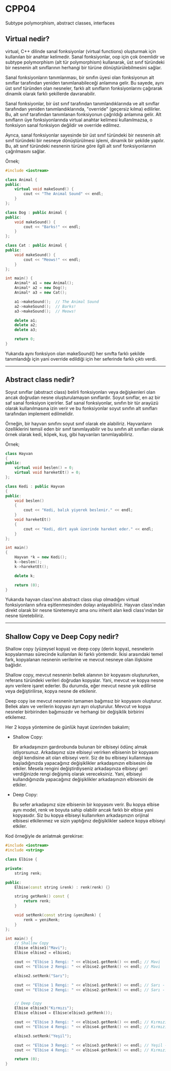 # **CPP04**

Subtype polymorphism, abstract classes, interfaces

## Virtual nedir?

virtual, C++ dilinde sanal fonksiyonlar (virtual functions) oluşturmak için kullanılan bir anahtar kelimedir. Sanal fonksiyonlar, oop için çok önemlidir ve subtype polymorphism (alt tür polymorphism) kullanarak, üst sınıf türündeki bir nesnenin alt sınıflarının herhangi bir türüne dönüştürülebilmesini sağlar.

Sanal fonksiyonların tanımlanması, bir sınıfın üyesi olan fonksiyonun alt sınıflar tarafından yeniden tanımlanabileceği anlamına gelir. Bu sayede, aynı üst sınıf türünden olan nesneler, farklı alt sınıfların fonksiyonlarını çağırarak dinamik olarak farklı şekillerde davranabilir.

Sanal fonksiyonlar, bir üst sınıf tarafından tanımlandıklarında ve alt sınıflar tarafından yeniden tanımlandıklarında, "override" (geçersiz kılma) edilirler. Bu, alt sınıf tarafından tanımlanan fonksiyonun çağrıldığı anlamına gelir. Alt sınıfların üye fonksiyonlarında virtual anahtar kelimesi kullanılmazsa, o fonksiyon sanal fonksiyon değildir ve override edilmez.

Ayrıca, sanal fonksiyonlar sayesinde bir üst sınıf türündeki bir nesnenin alt sınıf türündeki bir nesneye dönüştürülmesi işlemi, dinamik bir şekilde yapılır. Bu, alt sınıf türündeki nesnenin türüne göre ilgili alt sınıf fonksiyonlarının çağrılmasını sağlar.

Örnek;
```cpp
#include <iostream>

class Animal {
public:
    virtual void makeSound() {
        cout << "The Animal Sound" << endl;
    }
};

class Dog : public Animal {
public:
    void makeSound() {
        cout << "Barks!" << endl;
    }
};

class Cat : public Animal {
public:
    void makeSound() {
        cout << "Meows!" << endl;
    }
};

int main() {
    Animal* a1 = new Animal();
    Animal* a2 = new Dog();
    Animal* a3 = new Cat();

    a1->makeSound();  // The Animal Sound
    a2->makeSound();  // Barks!
    a3->makeSound();  // Meows!

    delete a1;
    delete a2;
    delete a3;

    return 0;
}
```

Yukarıda aynı fonksiyon olan makeSound() her sınıfta farklı şekilde tanımlandığı için yani override edildiği için her seferinde farklı çıktı verdi.


---

## Abstract class nedir?

Soyut sınıflar (abstract class) belirli fonksiyonları veya değişkenleri olan ancak doğrudan nesne oluşturulamayan sınıflardır. Soyut sınıflar, en az bir saf sanal fonksiyon içerirler. Saf sanal fonksiyonlar, sınıfın bir tür arayüzü olarak kullanılmasına izin verir ve bu fonksiyonlar soyut sınıfın alt sınıfları tarafından implement edilmelidir.

Örneğin, bir hayvan sınıfını soyut sınıf olarak ele alabiliriz. Hayvanların özelliklerini temsil eden bir sınıf tanımlayabilir ve bu sınıfın alt sınıfları olarak örnek olarak kedi, köpek, kuş, gibi hayvanları tanımlayabiliriz.

Örnek;

```cpp
class Hayvan
{
public:
    virtual void beslen() = 0;
    virtual void hareketEt() = 0;
};

class Kedi : public Hayvan
{
public:
    void beslen()
    {
        cout << "Kedi, balık yiyerek beslenir." << endl;
    }
    void hareketEt()
    {
        cout << "Kedi, dört ayak üzerinde hareket eder." << endl;
    }
};

int main()
{
    Hayvan *k = new Kedi();
    k->beslen();
    k->hareketEt();

    delete k;

    return (0);
}

```

Yukarıda hayvan class'ının abstract class olup olmadığını virtual fonksiyonların sıfıra eşitlenmesinden dolayı anlayabiliriz. Hayvan class'ından direkt olarak bir nesne türetemeyiz ama onu inherit alan kedi class'ından bir nesne türetebiliriz.


---

## Shallow Copy ve Deep Copy nedir?

Shallow copy (yüzeysel kopya) ve deep copy (derin kopya), nesnelerin kopyalanması sürecinde kullanılan iki farklı yöntemdir. İkisi arasındaki temel fark, kopyalanan nesnenin verilerine ve mevcut nesneye olan ilişkisine bağlıdır.

Shallow copy, mevcut nesnenin bellek alanının bir kopyasını oluştururken, referans türündeki verileri doğrudan kopyalar. Yani, mevcut ve kopya nesne aynı verilere işaret ederler. Bu durumda, eğer mevcut nesne yok edilirse veya değiştirilirse, kopya nesne de etkilenir.

Deep copy ise mevcut nesnenin tamamen bağımsız bir kopyasını oluşturur. Bellek alanı ve verilerin kopyası ayrı ayrı oluşturulur. Mevcut ve kopya nesneler birbirinden bağımsızdır ve herhangi bir değişiklik birbirini etkilemez.

Her 2 kopya yöntemine de günlük hayat üzerinden bakalım;

- Shallow Copy:

    Bir arkadaşınızın gardırobunda bulunan bir elbiseyi ödünç almak istiyorsunuz. Arkadaşınız size elbiseyi verirken elbisenin bir kopyasını değil kendisine ait olan elbiseyi verir. Siz de bu elbiseyi kullanmaya başladığınızda yapacağınız değişiklikler arkadaşınızın elbisesini de etkiler. Mesela rengini değiştirdiyseniz arkadaşınıza elbiseyi geri verdiğinizde rengi değişmiş olarak vereceksiniz. Yani, elbiseyi kullandığınızda yapacağınız değişiklikler arkadaşınızın elbisesini de etkiler.

- Deep Copy:

    Bu sefer arkadaşınız size elbisenin bir kopyasını verir. Bu kopya elbise aynı model, renk ve boyuta sahip olabilir ancak farklı bir elbise yani kopyasıdır. Siz bu kopya elbiseyi kullanırken arkadaşınızın orijinal elbisesi etkilenmez ve sizin yaptığınız değişiklikler sadece kopya elbiseyi etkiler.


Kod örneğiyle de anlatmak gerekirse:

```cpp
#include <iostream>
#include <string>

class Elbise {

private:
    string renk;

public:
    Elbise(const string &renk) : renk(renk) {}

    string getRenk() const {
        return renk;
    }

    void setRenk(const string &yeniRenk) {
        renk = yeniRenk;
    }
};

int main() {
    // Shallow Copy
    Elbise elbise1("Mavi");
    Elbise elbise2 = elbise1;

    cout << "Elbise 1 Rengi: " << elbise1.getRenk() << endl; // Mavi
    cout << "Elbise 2 Rengi: " << elbise2.getRenk() << endl; // Mavi

    elbise2.setRenk("Sarı");

    cout << "Elbise 1 Rengi: " << elbise1.getRenk() << endl; // Sarı - Etkilendi
    cout << "Elbise 2 Rengi: " << elbise2.getRenk() << endl; // Sarı - Değiştirildi


    // Deep Copy
    Elbise elbise3("Kırmızı");
    Elbise elbise4 = Elbise(elbise3.getRenk());

    cout << "Elbise 3 Rengi: " << elbise3.getRenk() << endl; // Kırmızı
    cout << "Elbise 4 Rengi: " << elbise4.getRenk() << endl; // Kırmızı

    elbise3.setRenk("Yeşil");

    cout << "Elbise 3 Rengi: " << elbise3.getRenk() << endl; // Yeşil - Değiştirildi
    cout << "Elbise 4 Rengi: " << elbise4.getRenk() << endl; // Kırmızı - Etkilenmedi

    return (0);
}


```

